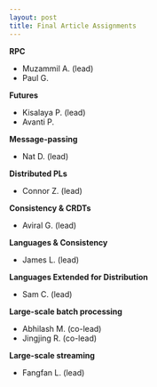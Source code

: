 ```yaml
---
layout: post
title: Final Article Assignments
---
```


**RPC**

- Muzammil A. (lead)
- Paul G.

**Futures**

- Kisalaya P. (lead)
- Avanti P.

**Message-passing**

- Nat D. (lead)

**Distributed PLs**

- Connor Z. (lead)

**Consistency & CRDTs**

- Aviral G. (lead)

**Languages & Consistency**

- James L. (lead)

**Languages Extended for Distribution**

- Sam C. (lead)

**Large-scale batch processing**

- Abhilash M. (co-lead)
- Jingjing R. (co-lead)

**Large-scale streaming**

- Fangfan L. (lead)

